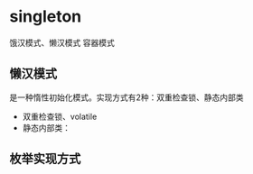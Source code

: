 # singleton

饿汉模式、懒汉模式
容器模式

## 懒汉模式

是一种惰性初始化模式。实现方式有2种：双重检查锁、静态内部类

- 双重检查锁、volatile
- 静态内部类：

## 枚举实现方式

